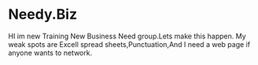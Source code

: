 # Needy.Biz
HI im new Training New Business Need group.Lets make this happen. My weak spots are Excell spread sheets,Punctuation,And I need a web page if anyone wants to network.
